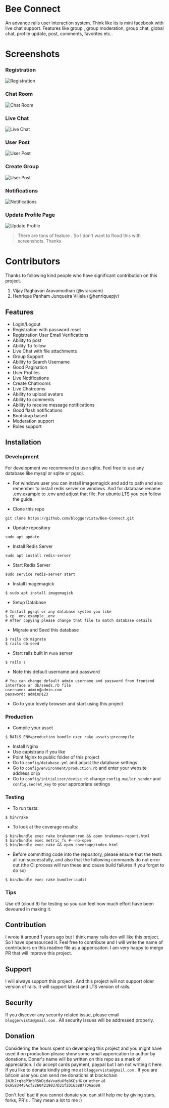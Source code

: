# Bee Connect
An advance rails user interaction system. Think like its is mini facebook with live chat support. Features like  group , group moderation, group chat, global chat, profile update, post, comments, favorites etc..

# Screenshots

### Registration
![Registration](/screenshots/registration.png)

### Chat Room
![Chat Room](/screenshots/chat_room.png)

### Live Chat
![Live Chat](/screenshots/live_chat.png)

### User Post
![User Post](/screenshots/user_post.png)

### Create Group
![User Post](/screenshots/create_group.png)

### Notifications
![Notifications](/screenshots/notifications.png)

### Update Profile Page
![Update Profile](/screenshots/update_profile.png)

> There are tons of feature . So I don't want to flood this with screenshots. Thanks

# Contributors 
Thanks to following kind people who have significant contribution on this project.
1. Vijay Raghavan Aravamudhan (@vraravam)
2. Henrique Panham Junqueira Villela (@henriquepjv)

## Features
* Login/Logout
* Registration with password reset
* Registration User Email Verifications
* Ability to post
* Ability To follow
* Live Chat with file attachments
* Group Support
* Ability to Search Username
* Good Pagination
* User Profiles
* Live Notifications
* Create Chatrooms
* Live Chatrooms
* Ability to upload avatars
* Ability to comments
* Ability to receive message notifications
* Good flash notifications
* Bootstrap based
* Moderation support
* Roles support

## Installation


### Development
For development we recommend to use sqlite. Feel free to use any database like mysql or sqlite or pgsql.

* For windows user you can install imagemagick and add to path and also remember to install redis server on windows. And for database rename .env.example to .env and adjust that file. For ubuntu LTS you can follow the guide.

* Clone this repo
```shell
git clone https://github.com/bloggervista/Bee-Connect.git
```
* Update repository
```shell
sudo apt update
```
* Install Redis Server
```shell
sudo apt install redis-server
```
* Start Redis Server
```shell
sudo service redis-server start
```
* Install Imagemagick
```shell
$ sudo apt install imagemagick
```
* Setup Database
```shell
# Install pgsql or any database system you like
$ cp .env.example .env
# After copying please change that file to match database details
```
* Migrate and Seed this database
```shell
$ rails db:migrate
$ rails db:seed
```
* Start rails built in `Puma` server
```shell
$ rails s
```
* Note this default username and password
```
# You can change default admin username and password from frontend interface or db/seeds.rb file
username: admin@admin.com
password: admin@123
```
* Go to your lovely browser and start using this project

### Production
* Compile your asset
```
$ RAILS_ENV=production bundle exec rake assets:precompile
```
* Install Nginx
* Use capistrano if you like
* Point Nginx to public folder of this project
* Go to `config/database.yml` and adjust the database settings
* Go to `config/environment/production.rb` and enter your website address or ip
* Go to `config/initializer/devise.rb` change `config.mailer_sender` and `config.secret_key` to your appropriate settings
### Testing
* To run tests:
```shell
$ bin/rake
```

* To look at the coverage results:
```shell
$ bin/bundle exec rake brakeman:run && open brakeman-report.html
$ bin/bundle exec metric_fu #--no-open
$ bin/bundle exec rake && open coverage/index.html
```

* Before committing code into the repository, please ensure that the tests all run successfully, and also that the following commands do not error out (the CI process will run these and cause build failures if you forget to do so)
```shell
$ bin/bundle exec rake bundler:audit
```



### Tips
Use c9 (cloud 9) for testing so you can feel how much effort have been devoured in making it.

## Contribution
I wrote it around 1 years ago but I think many rails dev will like this project. So I have opensourced it. Feel free to contribute and I will write the name of contributors on this readme file as a appericaiton. I am very happy to merge PR that will improve this project.



## Support
I will always support this project . And this project will not support older version of rails. It will support latest and LTS version of rails.


## Security
If you discover any security related issue, please email `bloggervista@gmail.com` . All security issues will be addressed properly.

## Donation
Considering the hours spent on developing this project and you might have used it on production please show some small apperication to author by donations. Doner's name will be written on this repo as a mark of appreciation. I do accept cards payment, paypal but I am not writing it here. If you like to donate kindly ping me at `bloggervista@gmail.com` .
If you are bitcoin user you can send me donations at blockchain `1NJb7cqYqP3nbR5WDjdaVvaduXfg8KEsHG` or `ether` at `0xA583445Acf22604219037D31f2D163B877DAad08`

Don't feel bad if you cannot donate you can still help me by giving stars, forks, PR's . They mean a lot to me :)
